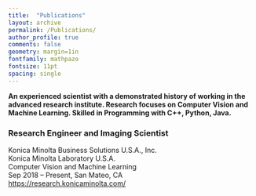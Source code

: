 ```yaml
---
title:  "Publications"
layout: archive
permalink: /Publications/
author_profile: true
comments: false
geometry: margin=1in
fontfamily: mathpazo
fontsize: 11pt
spacing: single
---
```



**An experienced scientist with a demonstrated history of working in the advanced research institute. Research focuses on Computer Vision and Machine Learning. Skilled in Programming with C++, Python, Java.**

### Research Engineer and Imaging Scientist
Konica Minolta Business Solutions U.S.A., Inc.\
Konica Minolta Laboratory U.S.A.\
Computer Vision and Machine Learning\
Sep 2018 – Present, San Mateo, CA\
https://research.konicaminolta.com/


